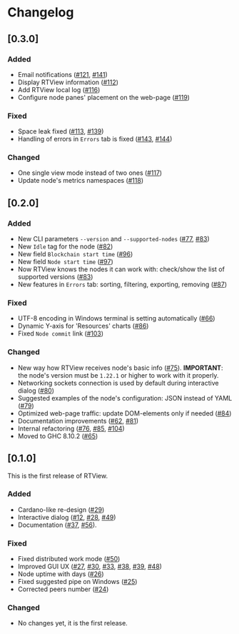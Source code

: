 Changelog
=========

## [0.3.0]

### Added

- Email notifications ([#121](https://github.com/input-output-hk/cardano-rt-view/pull/121), [#141](https://github.com/input-output-hk/cardano-rt-view/pull/141))
- Display RTView information ([#112](https://github.com/input-output-hk/cardano-rt-view/pull/112))
- Add RTView local log ([#116](https://github.com/input-output-hk/cardano-rt-view/pull/116))
- Configure node panes' placement on the web-page ([#119](https://github.com/input-output-hk/cardano-rt-view/pull/119))

### Fixed

- Space leak fixed ([#113](https://github.com/input-output-hk/cardano-rt-view/pull/113), [#139](https://github.com/input-output-hk/cardano-rt-view/pull/139))
- Handling of errors in `Errors` tab is fixed ([#143](https://github.com/input-output-hk/cardano-rt-view/pull/143), [#144](https://github.com/input-output-hk/cardano-rt-view/pull/144))

### Changed

- One single view mode instead of two ones ([#117](https://github.com/input-output-hk/cardano-rt-view/pull/117))
- Update node's metrics namespaces ([#118](https://github.com/input-output-hk/cardano-rt-view/pull/118))

## [0.2.0]

### Added

- New CLI parameters `--version` and `--supported-nodes` ([#77](https://github.com/input-output-hk/cardano-rt-view/pull/77), [#83](https://github.com/input-output-hk/cardano-rt-view/pull/83))
- New `Idle` tag for the node ([#82](https://github.com/input-output-hk/cardano-rt-view/pull/82))
- New field `Blockchain start time` ([#96](https://github.com/input-output-hk/cardano-rt-view/pull/96))
- New field `Node start time` ([#97](https://github.com/input-output-hk/cardano-rt-view/pull/97))
- Now RTView knows the nodes it can work with: check/show the list of supported versions ([#83](https://github.com/input-output-hk/cardano-rt-view/pull/83))
- New features in `Errors` tab: sorting, filtering, exporting, removing ([#87](https://github.com/input-output-hk/cardano-rt-view/pull/87))

### Fixed

- UTF-8 encoding in Windows terminal is setting automatically ([#66](https://github.com/input-output-hk/cardano-rt-view/pull/66))
- Dynamic Y-axis for 'Resources' charts ([#86](https://github.com/input-output-hk/cardano-rt-view/pull/86))
- Fixed `Node commit` link ([#103](https://github.com/input-output-hk/cardano-rt-view/pull/103))

### Changed

- New way how RTView receives node's basic info ([#75](https://github.com/input-output-hk/cardano-rt-view/pull/75)). **IMPORTANT**: the node's version must be `1.22.1` or higher to work with it properly.
- Networking sockets connection is used by default during interactive dialog ([#80](https://github.com/input-output-hk/cardano-rt-view/pull/80))
- Suggested examples of the node's configuration: JSON instead of YAML ([#79](https://github.com/input-output-hk/cardano-rt-view/pull/79))
- Optimized web-page traffic: update DOM-elements only if needed ([#84](https://github.com/input-output-hk/cardano-rt-view/pull/84))
- Documentation improvements ([#62](https://github.com/input-output-hk/cardano-rt-view/pull/62), [#81](https://github.com/input-output-hk/cardano-rt-view/pull/81))
- Internal refactoring ([#76](https://github.com/input-output-hk/cardano-rt-view/pull/76), [#85](https://github.com/input-output-hk/cardano-rt-view/pull/85), [#104](https://github.com/input-output-hk/cardano-rt-view/pull/104))
- Moved to GHC 8.10.2 ([#65](https://github.com/input-output-hk/cardano-rt-view/pull/65))

## [0.1.0]

This is the first release of RTView.

### Added

- Cardano-like re-design ([#29](https://github.com/input-output-hk/cardano-rt-view/pull/29))
- Interactive dialog ([#12](https://github.com/input-output-hk/cardano-rt-view/pull/12), [#28](https://github.com/input-output-hk/cardano-rt-view/pull/28), [#49](https://github.com/input-output-hk/cardano-rt-view/pull/49))
- Documentation ([#37](https://github.com/input-output-hk/cardano-rt-view/pull/37), [#56](https://github.com/input-output-hk/cardano-rt-view/pull/56)).

### Fixed

- Fixed distributed work mode ([#50](https://github.com/input-output-hk/cardano-rt-view/pull/50))
- Improved GUI UX ([#27](https://github.com/input-output-hk/cardano-rt-view/pull/27), [#30](https://github.com/input-output-hk/cardano-rt-view/pull/30), [#33](https://github.com/input-output-hk/cardano-rt-view/pull/33), [#38](https://github.com/input-output-hk/cardano-rt-view/pull/38), [#39](https://github.com/input-output-hk/cardano-rt-view/pull/39), [#48](https://github.com/input-output-hk/cardano-rt-view/pull/48))
- Node uptime with days ([#26](https://github.com/input-output-hk/cardano-rt-view/pull/26))
- Fixed suggested pipe on Windows ([#25](https://github.com/input-output-hk/cardano-rt-view/pull/25))
- Corrected peers number ([#24](https://github.com/input-output-hk/cardano-rt-view/pull/24))

### Changed

- No changes yet, it is the first release.
